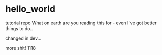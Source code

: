 # hello_world
tutorial repo
What on earth are you reading this for - even I've got better things to do..

changed in dev...

more shit! 1118

